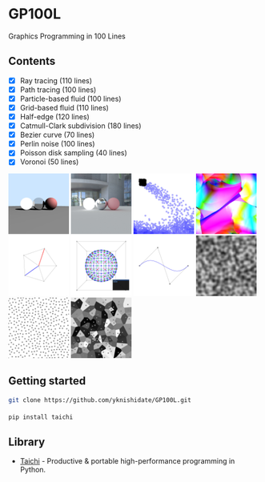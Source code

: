 # GP100L

Graphics Programming in 100 Lines

## Contents

- [x] Ray tracing (110 lines)
- [x] Path tracing (100 lines)
- [x] Particle-based fluid (100 lines)
- [x] Grid-based fluid (110 lines)
- [x] Half-edge (120 lines)
- [x] Catmull-Clark subdivision (180 lines)
- [x] Bezier curve (70 lines)
- [x] Perlin noise (100 lines)
- [x] Poisson disk sampling (40 lines)
- [x] Voronoi (50 lines)

<p align="left">
<img width="24%" alt="" src="docs/images/raytracing.jpg">
<img width="24%" alt="" src="docs/images/pathtracing.jpg">
<img width="24%" alt="" src="docs/images/particle_fluid.jpg">
<img width="24%" alt="" src="docs/images/grid_fluid.jpg">
<img width="24%" alt="" src="docs/images/half_edge.jpg">
<img width="24%" alt="" src="docs/images/subdivision.jpg">
<img width="24%" alt="" src="docs/images/bezier.jpg">
<img width="24%" alt="" src="docs/images/perlin_noise.jpg">
<img width="24%" alt="" src="docs/images/poisson_disk.jpg">
<img width="24%" alt="" src="docs/images/voronoi.jpg">
</p>

## Getting started

```sh
git clone https://github.com/yknishidate/GP100L.git

pip install taichi
```

## Library

- [Taichi](https://github.com/taichi-dev/taichi) - Productive & portable high-performance programming in Python.
